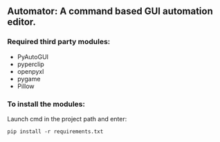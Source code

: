 
## Automator: A command based GUI automation editor.

### Required third party modules:
- PyAutoGUI
- pyperclip
- openpyxl
- pygame
- Pillow

### To install the modules:
Launch cmd in the project path and enter:
```
pip install -r requirements.txt